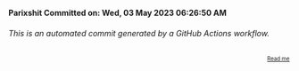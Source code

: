 **Parixshit Committed on: Wed, 03 May 2023 06:26:50 AM** <!-- 7808e41b-7a99-4491-9271-4bc911efeecc -->

###### This is an automated commit generated by a GitHub Actions workflow.

<div align="right"><sub><sup><a href="https://github.com/Parixshit/AutoCommit.git">Read me</a></sup></sub></div>
